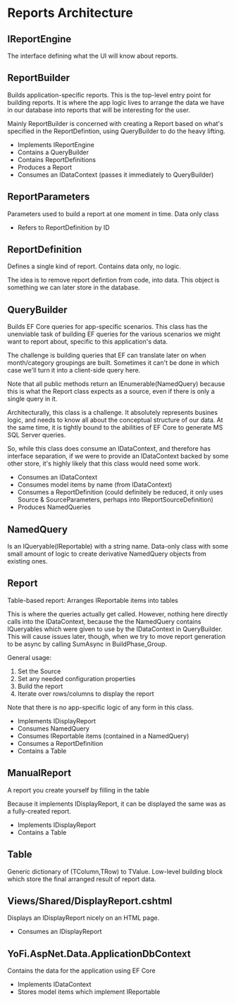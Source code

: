 # Reports Architecture

## IReportEngine

The interface defining what the UI will know about reports.

## ReportBuilder

Builds application-specific reports. This is the top-level entry point for building reports.
It is where the app logic lives to arrange the data we have in our
database into reports that will be interesting for the user.

Mainly ReportBuilder is concerned with creating a Report based on what's specified
in the ReportDefintion, using QueryBuilder to do the heavy lifting.

- Implements IReportEngine
- Contains a QueryBuilder
- Contains ReportDefinitions
- Produces a Report
- Consumes an IDataContext (passes it immediately to QueryBuilder)

## ReportParameters

Parameters used to build a report at one moment in time. Data only class

- Refers to ReportDefinition by ID

## ReportDefinition

Defines a single kind of report. Contains data only, no logic.

The idea is to remove report defintion from code, into data. This object
is something we can later store in the database.

## QueryBuilder

Builds EF Core queries for app-specific scenarios.
This class has the unenviable task of building EF queries for
the various scenarios we might want to report about, specific
to this application's data.
 
The challenge is building queries that EF can translate later on
when month/category groupings are built. Sometimes it can't be done
in which case we'll turn it into a client-side query here.
 
Note that all public methods return an IEnumerable(NamedQuery) because
this is what the Report class expects as a source, even if there is only
a single query in it.
 
Architecturally, this class is a challenge. It absolutely represents
busines logic, and needs to know all about the conceptual structure
of our data. At the same time, it is tightly bound to the abilities
of EF Core to generate MS SQL Server queries.
 
So, while this class does consume an IDataContext, and therefore has
interface separation, if we were to provide an IDataContext backed
by some other store, it's highly likely that this class would need
some work.

- Consumes an IDataContext
- Consumes model items by name (from IDataContext)
- Consumes a ReportDefinition 
	(could definitely be reduced, it only uses Source & SourceParameters, perhaps into IReportSourceDefinition)
- Produces NamedQueries

## NamedQuery

Is an IQueryable(IReportable) with a string name. Data-only class with 
some small amount of logic to create derivative NamedQuery objects from
existing ones.

## Report

Table-based report: Arranges IReportable items into tables

This is where the queries actually get called. However, nothing here directly calls
into the IDataContext, because the the NamedQuery contains IQueryables which were
given to use by the IDataContext in QueryBuilder. This will cause issues later,
though, when we try to move report generation to be async by calling SumAsync
in BuildPhase_Group.

General usage: 
1. Set the Source
2. Set any needed configuration properties
3. Build the report
4. Iterate over rows/columns to display the report

Note that there is no app-specific logic of any form in this
class.

- Implements IDisplayReport
- Consumes NamedQuery
- Consumes IReportable items (contained in a NamedQuery)
- Consumes a ReportDefinition
- Contains a Table

## ManualReport

A report you create yourself by filling in the table

Because it implements IDisplayReport, it can be displayed the same was as a
fully-created report.

- Implements IDisplayReport
- Contains a Table

## Table

Generic dictionary of (TColumn,TRow) to TValue. Low-level building block which store the final arranged result of report data.

## Views/Shared/DisplayReport.cshtml

Displays an IDisplayReport nicely on an HTML page.

- Consumes an IDisplayReport

##  YoFi.AspNet.Data.ApplicationDbContext

Contains the data for the application using EF Core

- Implements IDataContext
- Stores model items which implement IReportable